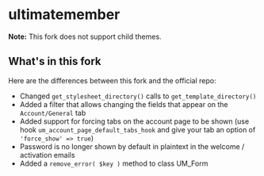 ultimatemember
==============

**Note:** This fork does not support child themes.

What's in this fork
-------------------

Here are the differences between this fork and the official repo:

  * Changed `get_stylesheet_directory()` calls to `get_template_directory()`
  * Added a filter that allows changing the fields that appear on the `Account/General` tab
  * Added support for forcing tabs on the account page to be shown (use hook `um_account_page_default_tabs_hook` and give your tab an option of `'force_show' => true`)
  * Password is no longer shown by default in plaintext in the welcome / activation emails
  * Added a `remove_error( $key )` method to class UM_Form
